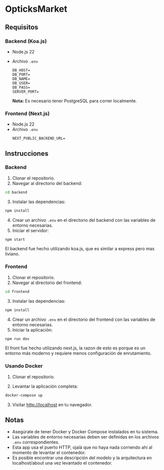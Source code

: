 # OpticksMarket

## Requisitos

### Backend (Koa.js)
- Node.js 22
- Archivo `.env`
  ```env
  DB_HOST=
  DB_PORT=
  DB_NAME=
  DB_USER=
  DB_PASS=
  SERVER_PORT=
  ```

  **Nota:** Es necesario tener PostgreSQL para correr localmente.

### Frontend (Next.js)
- Node.js 22
- Archivo `.env`
  ```env
  NEXT_PUBLIC_BACKEND_URL=
  ```

## Instrucciones

### Backend
1. Clonar el repositorio.
2. Navegar al directorio del backend:
  ```bash
  cd backend
  ```
3. Instalar las dependencias:
  ```bash
  npm install
  ```
4. Crear un archivo `.env` en el directorio del backend con las variables de entorno necesarias.
5. Iniciar el servidor:
  ```bash
  npm start
  ```

El backend fue hecho utilizando koa.js, que es similar a express pero mas liviano.

### Frontend
1. Clonar el repositorio.
2. Navegar al directorio del frontend:
  ```bash
  cd frontend
  ```
3. Instalar las dependencias:
  ```bash
  npm install
  ```
4. Crear un archivo `.env` en el directorio del frontend con las variables de entorno necesarias.
5. Iniciar la aplicación:
  ```bash
  npm run dev
  ```

El front fue hecho utilizando next.js, la razon de esto es porque es un entorno más moderno y requiere menos configuración de enrutamiento.

### Usando Docker
1. Clonar el repositorio.

2. Levantar la aplicación completa:
  ```bash
  docker-compose up
  ```
3. Visitar [http://localhost](http://localhost) en tu navegador.

## Notas
- Asegúrate de tener Docker y Docker Compose instalados en tu sistema.
- Las variables de entorno necesarias deben ser definidas en los archivos `.env` correspondientes.
- Esta app usa el puerto HTTP, ojalá que no haya nada corriendo ahí al momento de levantar el contenedor.
- Es posible encontrar una descripción del modelo y la arquitectura en localhost/about una vez levantado el contenedor.

